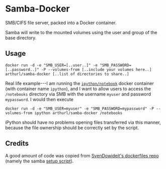 # Samba-Docker

SMB/CIFS file server, packed into a Docker container.

Samba will write to the mounted volumes using the user and group of the base directory.

## Usage

    docker run -d -e "SMB_USER=[..user..]" -e "SMB_PASSWORD=[..password..]" -P --volumes-from [..include your volumes here..] arthurl/samba-docker [..list of directories to share..]

Real life example---I am running the [`ipython/notebook`](https://registry.hub.docker.com/u/ipython/notebook/) docker container (with container name `ipython`), and I want to allow users to access the `/notebooks` directory via SMB with the username `myuser` and password `mypassword`. I would then execute

    docker run -d -e "SMB_USER=myuser" -e "SMB_PASSWORD=mypassword" -P --volumes-from ipython arthurl/samba-docker /notebooks

iPython should have no problems opening files transferred via this manner, because the file ownership should be correctly set by the script.

## Credits

A good amount of code was copied from [SvenDowideit's dockerfiles repo](https://github.com/SvenDowideit/dockerfiles) (namely the samba [setup script](https://github.com/SvenDowideit/dockerfiles/blob/fb1f29237c1ec76d9d3aeccbd9d390433a6c8865/samba/setup.sh)).
